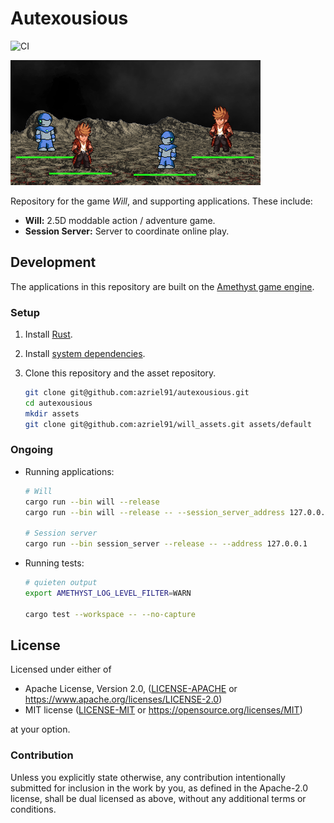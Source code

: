 # Autexousious

![CI](https://github.com/azriel91/autexousious/workflows/CI/badge.svg)

<!-- TODO: Re-enable once we can test with coverage in Github -->
<!-- [![coverage report](https://gitlab.com/azriel91/autexousious/badges/master/coverage.svg)](https://gitlab.com/azriel91/autexousious/commits/master) -->

![Will screenshot](img/multiplayer.png)

Repository for the game *Will*, and supporting applications. These include:

* **Will:** 2.5D moddable action / adventure game.
* **Session Server:** Server to coordinate online play.

## Development

The applications in this repository are built on the [Amethyst game engine](https://github.com/amethyst/amethyst).

### Setup

1. Install [Rust](https://rustup.rs/).
2. Install [system dependencies](https://github.com/amethyst/amethyst#dependencies).
3. Clone this repository and the asset repository.

    ```bash
    git clone git@github.com:azriel91/autexousious.git
    cd autexousious
    mkdir assets
    git clone git@github.com:azriel91/will_assets.git assets/default
    ```

### Ongoing

* Running applications:

    ```bash
    # Will
    cargo run --bin will --release
    cargo run --bin will --release -- --session_server_address 127.0.0.1

    # Session server
    cargo run --bin session_server --release -- --address 127.0.0.1
    ```

* Running tests:

    ```bash
    # quieten output
    export AMETHYST_LOG_LEVEL_FILTER=WARN

    cargo test --workspace -- --no-capture
    ```

## License

Licensed under either of

* Apache License, Version 2.0, ([LICENSE-APACHE](LICENSE-APACHE) or https://www.apache.org/licenses/LICENSE-2.0)
* MIT license ([LICENSE-MIT](LICENSE-MIT) or https://opensource.org/licenses/MIT)

at your option.

### Contribution

Unless you explicitly state otherwise, any contribution intentionally
submitted for inclusion in the work by you, as defined in the Apache-2.0
license, shall be dual licensed as above, without any additional terms or
conditions.
